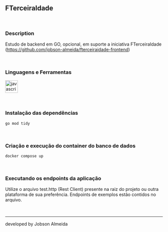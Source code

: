 ## FTerceiraIdade 
&nbsp;
### Description

Estudo de backend em GO, opcional, em suporte a iniciativa FTerceiraIdade (https://github.com/jobson-almeida/fterceiraidade-frontend)


&nbsp;

### Linguagens e Ferramentas


<p>  
    <a
    href="https://developer.mozilla.org/en-US/docs/Web/JavaScript"
    target="_blank"
    rel="noreferrer"
  >
    <img    
      src="https://cdn.jsdelivr.net/gh/devicons/devicon@latest/icons/go/go-original-wordmark.svg"
      alt="javascript"
      title="javascript"
      width="40"
      height="40"
    />
  </a>
</p>
 
&nbsp;

### Instalação das dependências

```dosini
go mod tidy
```

&nbsp;

### Criação e execução do container do banco de dados

```dosini
docker compose up
```

&nbsp;

### Executando os endpoints da aplicação
Utilize o arquivo test.http (Rest Client) presente na raiz do projeto ou outra plataforma de sua preferência. Endpoints de exemplos estão contidos no arquivo.


&nbsp;
&nbsp;

---

developed by Jobson Almeida